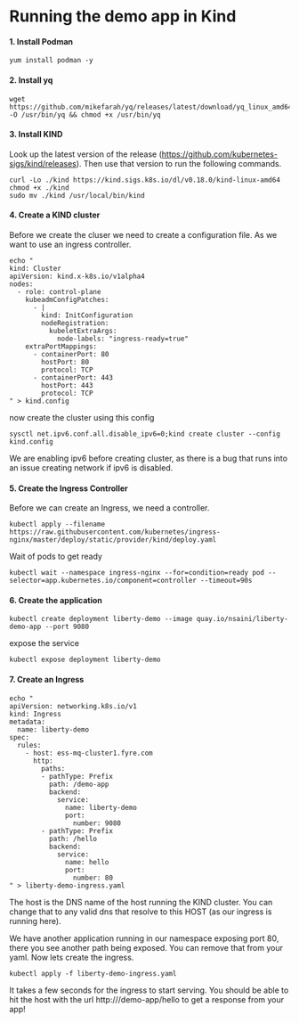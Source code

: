# Running the demo app in Kind

#### 1. Install Podman
```
yum install podman -y
```

#### 2. Install yq
```
wget https://github.com/mikefarah/yq/releases/latest/download/yq_linux_amd64 -O /usr/bin/yq && chmod +x /usr/bin/yq
```

#### 3. Install KIND

Look up the latest version of the release (https://github.com/kubernetes-sigs/kind/releases). Then use that version to run the following commands.

```
curl -Lo ./kind https://kind.sigs.k8s.io/dl/v0.18.0/kind-linux-amd64
chmod +x ./kind
sudo mv ./kind /usr/local/bin/kind
```

#### 4. Create a KIND cluster

Before we create the cluser we need to create a configuration file. As we want to use an ingress controller.
```
echo "
kind: Cluster
apiVersion: kind.x-k8s.io/v1alpha4
nodes:
  - role: control-plane
    kubeadmConfigPatches:
      - |
        kind: InitConfiguration
        nodeRegistration:
          kubeletExtraArgs:
            node-labels: "ingress-ready=true"
    extraPortMappings:
      - containerPort: 80
        hostPort: 80
        protocol: TCP
      - containerPort: 443
        hostPort: 443
        protocol: TCP
" > kind.config
```
now create the cluster using this config
```
sysctl net.ipv6.conf.all.disable_ipv6=0;kind create cluster --config kind.config
```
We are enabling ipv6 before creating cluster, as there is a bug that runs into an issue creating network if ipv6 is disabled.


#### 5. Create the Ingress Controller

Before we can create an Ingress, we need a controller.
```
kubectl apply --filename https://raw.githubusercontent.com/kubernetes/ingress-nginx/master/deploy/static/provider/kind/deploy.yaml
```
Wait of pods to get ready
```
kubectl wait --namespace ingress-nginx --for=condition=ready pod --selector=app.kubernetes.io/component=controller --timeout=90s
```

#### 6. Create the application

```
kubectl create deployment liberty-demo --image quay.io/nsaini/liberty-demo-app --port 9080
```
expose the service
```
kubectl expose deployment liberty-demo
```

#### 7. Create an Ingress
```
echo "
apiVersion: networking.k8s.io/v1
kind: Ingress
metadata:
  name: liberty-demo
spec:
  rules:
    - host: ess-mq-cluster1.fyre.com
      http:
        paths:
        - pathType: Prefix
          path: /demo-app
          backend:
            service: 
              name: liberty-demo
              port:
                number: 9080
        - pathType: Prefix
          path: /hello
          backend:
            service: 
              name: hello
              port:
                number: 80
" > liberty-demo-ingress.yaml
```
The host is the DNS name of the host running the KIND cluster. You can change that to any valid dns that resolve to this HOST (as our ingress is running here).

We have another application running in our namespace exposing port 80, there you see another path being exposed. You can remove that from your yaml.
Now lets create the ingress.
```
kubectl apply -f liberty-demo-ingress.yaml
```

It takes a few seconds for the ingress to start serving. You should be able to hit the host with the url http://<hostname>/demo-app/hello to get a response from your app!
  
